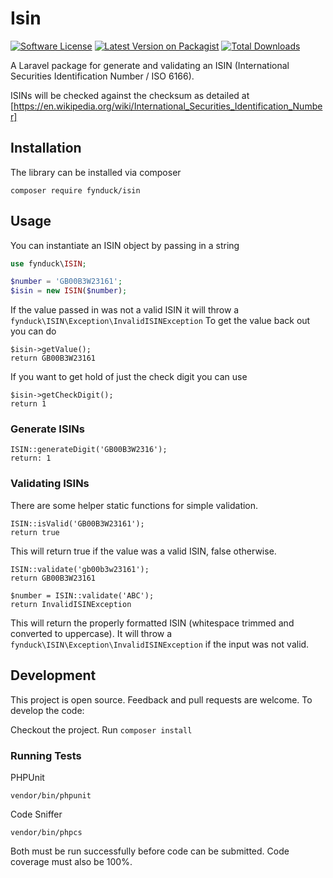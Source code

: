 # Isin
[![Software License](https://img.shields.io/badge/license-MIT-brightgreen.svg?style=flat-square)](LICENSE.md)
[![Latest Version on Packagist](https://img.shields.io/packagist/v/fynduck/isin.svg?style=flat-square)](https://packagist.org/packages/fynduck/isin)
[![Total Downloads](https://img.shields.io/packagist/dt/fynduck/isin.svg?style=flat-square)](https://packagist.org/packages/fynduck/isin)

A Laravel package for generate and validating an ISIN (International Securities Identification Number / ISO 6166).

ISINs will be checked against the checksum as detailed at [https://en.wikipedia.org/wiki/International_Securities_Identification_Number]

## Installation
The library can be installed via composer
```
composer require fynduck/isin
```

## Usage
You can instantiate an ISIN object by passing in a string
```php
use fynduck\ISIN;

$number = 'GB00B3W23161';
$isin = new ISIN($number);
```

If the value passed in was not a valid ISIN it will throw a ```fynduck\ISIN\Exception\InvalidISINException```
To get the value back out you can do

```
$isin->getValue();
return GB00B3W23161
```

If you want to get hold of just the check digit you can use

```
$isin->getCheckDigit();
return 1
```

### Generate ISINs
```
ISIN::generateDigit('GB00B3W2316');
return: 1
```

### Validating ISINs
There are some helper static functions for simple validation.

```
ISIN::isValid('GB00B3W23161');
return true
```

This will return true if the value was a valid ISIN, false otherwise.

```
ISIN::validate('gb00b3w23161');
return GB00B3W23161
```
```
$number = ISIN::validate('ABC');
return InvalidISINException
```

This will return the properly formatted ISIN (whitespace trimmed and converted to uppercase).
It will throw a ```fynduck\ISIN\Exception\InvalidISINException``` if the input was not valid.

## Development
This project is open source. Feedback and pull requests are welcome. To develop the code:

Checkout the project. Run
```composer install```

### Running Tests
PHPUnit

```
vendor/bin/phpunit
```

Code Sniffer

```
vendor/bin/phpcs
```

Both must be run successfully before code can be submitted. Code coverage must also be 100%.